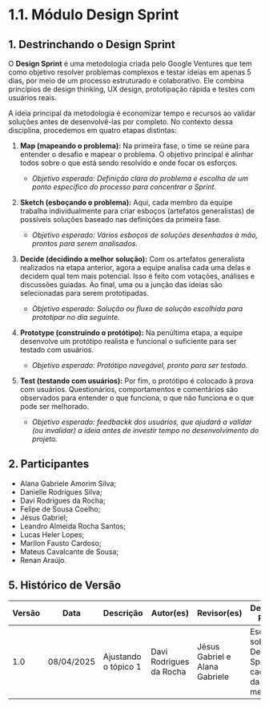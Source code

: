 # 1.1. Módulo Design Sprint


## 1. Destrinchando o Design Sprint

O **Design Sprint** é uma metodologia criada pelo Google Ventures que tem como objetivo resolver problemas complexos e testar ideias em apenas 5 dias, por meio de um processo estruturado e colaborativo. Ele combina princípios de design thinking, UX design, prototipação rápida e testes com usuários reais.

A ideia principal da metodologia é economizar tempo e recursos ao validar soluções antes de desenvolvê-las por completo. No contexto dessa disciplina, procedemos em quatro etapas distintas:

1. **Map (mapeando o problema):** Na primeira fase, o time se reúne para entender o desafio e mapear o problema. O objetivo principal é alinhar todos sobre o que está sendo resolvido e onde focar os esforços.
    - *Objetivo esperado: Definição clara do problema e escolha de um ponto específico do processo para concentrar o Sprint.*

2. **Sketch (esboçando o problema):** Aqui, cada membro da equipe trabalha individualmente para criar esboços (artefatos generalistas) de possíveis soluções baseado nas definições da primeira fase.
    - *Objetivo esperado: Vários esboços de soluções desenhados à mão, prontos para serem analisados.*

3. **Decide (decidindo a melhor solução):** Com os artefatos generalista realizados na etapa anterior, agora a equipe analisa cada uma delas e decidem qual tem mais potencial. Isso é feito com votações, análises e discussões guiadas. Ao final, uma ou a junção das ideias são selecionadas para serem prototipadas.
    - *Objetivo esperado: Solução ou fluxo de solução escolhida para prototipar no dia seguinte.*

4. **Prototype (construindo o protótipo):** Na penúltima etapa, a equipe desenvolve um protótipo realista e funcional o suficiente para ser testado com usuários.
    - *Objetivo esperado: Protótipo navegável, pronto para ser testado.*

5. **Test (testando com usuários):** Por fim, o protótipo é colocado à prova com usuários. Questionários, comportamentos e comentários são observados para entender o que funciona, o que não funciona e o que pode ser melhorado.
    - *Objetivo esperado: feedbackk dos usuários, que ajudará a validar (ou invalidar) a ideia antes de investir tempo no desenvolvimento do projeto.*

## 2. Participantes

- Alana Gabriele Amorim Silva;
- Danielle Rodrigues Silva;
- Davi Rodrigues da Rocha;
- Felipe de Sousa Coelho;
- Jésus Gabriel;
- Leandro Almeida Rocha Santos;
- Lucas Heler Lopes;
- Marllon Fausto Cardoso;
- Mateus Cavalcante de Sousa;
- Renan Araújo.

## 5. Histórico de Versão

| Versão | Data       | Descrição           | Autor(es)                | Revisor(es)       | Detalhes da Revisão               |
|--------|------------|---------------------|--------------------------|-------------------|-----------------------------------|
| 1.0    | 08/04/2025 | Ajustando o tópico 1 | Davi Rodrigues da Rocha | Jésus Gabriel e Alana Gabriele | Escrevendo sobre o Design Sprint e cada etapa da metodologia |
